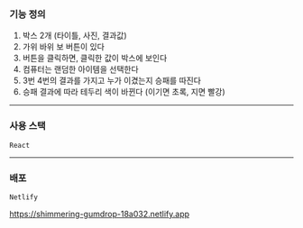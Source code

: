 ### 기능 정의

1. 박스 2개 (타이틀, 사진, 결과값)
2. 가위 바위 보 버튼이 있다
3. 버튼을 클릭하면, 클릭한 값이 박스에 보인다
4. 컴퓨터는 랜덤한 아이템을 선택한다
5. 3번 4번의 결과를 가지고 누가 이겼는지 승패를 따진다
6. 승패 결과에 따라 테두리 색이 바뀐다 (이기면 초록, 지면 빨강)

---

### 사용 스택

`React`

---

### 배포

`Netlify`

https://shimmering-gumdrop-18a032.netlify.app
